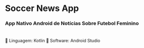 # Soccer News App

### App Nativo Android de Notícias Sobre Futebol Feminino

#
:sparkling_heart: Linguagem: Kotlin
:sparkling_heart: Software: Android Studio